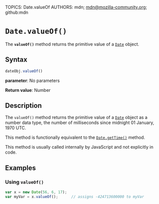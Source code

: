 TOPICS: Date.valueOf
AUTHORS: mdn; mdn@mozilla-community.org; github:mdn

# `Date.valueOf()`

The **`valueOf()`** method returns the primitive value of a [`Date`](/en/webfrontend/Date) object.

## Syntax

```javascript
dateObj.valueOf()
```

**parameter**: No parameters

**Return value**: Number

## Description

The `valueOf()` method returns the primitive value of a [`Date`](/en/webfrontend/Date) object as a
number data type, the number of milliseconds since midnight 01 January, 1970 UTC.

This method is functionally equivalent to the [`Date.getTime()`](/en/webfrontend/Date.getTime) method.

This method is usually called internally by JavaScript and not explicitly in code.

## Examples

### Using `valueOf()`

```javascript
var x = new Date(56, 6, 17);
var myVar = x.valueOf();      // assigns -424713600000 to myVar
```
